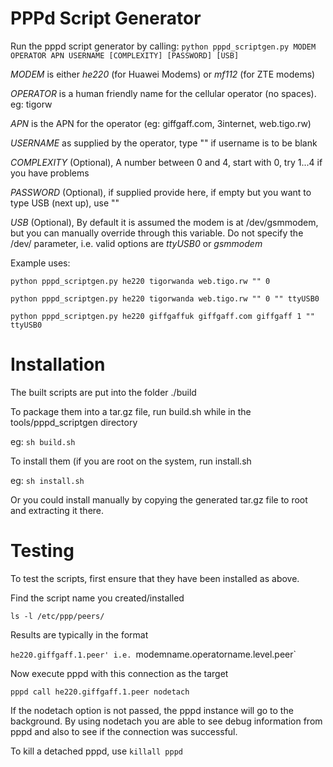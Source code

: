 # PPPd Script Generator

Run the pppd script generator by calling:
`python pppd_scriptgen.py MODEM OPERATOR APN USERNAME [COMPLEXITY] [PASSWORD] [USB]`

*MODEM* is either _he220_ (for Huawei Modems) or _mf112_ (for ZTE modems)

*OPERATOR* is a human friendly name for the cellular operator (no spaces). eg: tigorw

*APN* is the APN for the operator (eg: giffgaff.com, 3internet, web.tigo.rw)

*USERNAME* as supplied by the operator, type "" if username is to be blank

*COMPLEXITY* (Optional), A number between 0 and 4, start with 0, try 1...4 if you have problems

*PASSWORD* (Optional), if supplied provide here, if empty but you want to type USB (next up), use ""

*USB* (Optional), By default it is assumed the modem is at /dev/gsmmodem, but you can manually override through this variable. Do not specify the /dev/ parameter, i.e. valid options are *ttyUSB0* or *gsmmodem*

Example uses:

`python pppd_scriptgen.py he220 tigorwanda web.tigo.rw "" 0`

`python pppd_scriptgen.py he220 tigorwanda web.tigo.rw "" 0 "" ttyUSB0`

`python pppd_scriptgen.py he220 giffgaffuk giffgaff.com giffgaff 1 "" ttyUSB0`

# Installation

The built scripts are put into the folder ./build

To package them into a tar.gz file, run build.sh while in the tools/pppd_scriptgen directory

eg:
`sh build.sh`

To install them (if you are root on the system, run install.sh

eg:
`sh install.sh`

Or you could install manually by copying the generated tar.gz file to root and extracting it there.

# Testing

To test the scripts, first ensure that they have been installed as above.

Find the script name you created/installed

`ls -l /etc/ppp/peers/`

Results are typically in the format

`he220.giffgaff.1.peer'
i.e. `modemname.operatorname.level.peer`

Now execute pppd with this connection as the target

`pppd call he220.giffgaff.1.peer nodetach`

If the nodetach option is not passed, the pppd instance will go to the background. By using nodetach you are able to see debug information from pppd and also to see if the connection was successful.

To kill a detached pppd, use `killall pppd`